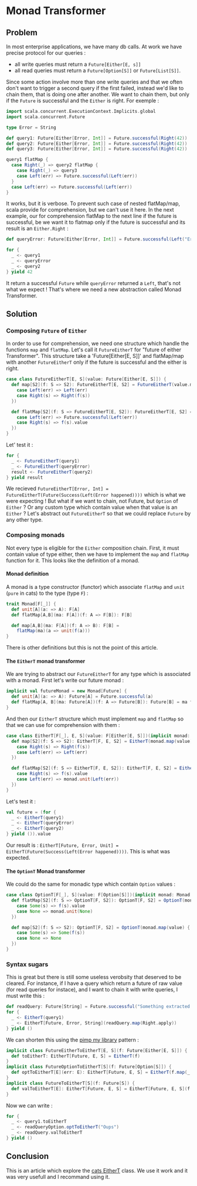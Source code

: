 # Monad Transformer
## Problem
In most enterprise applications, we have many db calls. At work we have precise protocol for our queries :
- all write queries must return a `Future[Either[E, s]]`
- all read queries must return a `Future[Option[S]]` or `Future[List[S]]`.

Since some action involve more than one write queries and that we often don't want to trigger a second query if the first failed, instead we'd like to chain them, that is doing one after another. We want to chain them, but only if the `Future` is successful and the `Either` is right. For exemple :

```scala
import scala.concurrent.ExecutionContext.Implicits.global
import scala.concurrent.Future

type Error = String

def query1: Future[Either[Error, Int]] = Future.successful(Right(42))
def query2: Future[Either[Error, Int]] = Future.successful(Right(42))
def query3: Future[Either[Error, Int]] = Future.successful(Right(42))

query1 flatMap {
  case Right(_) => query2 flatMap {
    case Right(_) => query3
    case Left(err) => Future.successful(Left(err))
  }
  case Left(err) => Future.successful(Left(err))
}
```

It works, but it is verbose. To prevent such case of nested flatMap/map, scala provide for comprehension, but we can't use it here. In the next example, our for comprehension flatMap to the next line if the future is successful, be we want it to flatmap only if the future is successful and its result is an `Either.Right` :

```scala
def queryError: Future[Either[Error, Int]] = Future.successful(Left("Error happened"))

for {
  _ <- query1
  _ <- queryError
  _ <- query2
} yield 42
```

It return a successful `Future` while `queryError` returned a `Left`, that's not what we expect ! That's where we need a new abstraction called Monad Transformer.

## Solution
### Composing `Future` of `Either`
In order to use for comprehension, we need one structure which handle the functions `map` and `flatMap`. Let's call it `FutureEitherT` for "future of either Transformer". This structure take a 'Future[Either[E, S]]' and flatMap/map with another `FutureEitherT` only if the future is successful and the either is right.

```scala
case class FutureEitherT[E, S](value: Future[Either[E, S]]) {
  def map[S2](f: S => S2): FutureEitherT[E, S2] = FutureEitherT(value.map {
    case Left(err) => Left(err)
    case Right(s) => Right(f(s))
  })

  def flatMap[S2](f: S => FutureEitherT[E, S2]): FutureEitherT[E, S2] = FutureEitherT(value.flatMap {
    case Left(err) => Future.successful(Left(err))
    case Right(s) => f(s).value
  })
}
```

Let' test it :

```scala
for {
  _ <- FutureEitherT(query1)
  _ <- FutureEitherT(queryError)
  result <- FutureEitherT(query2)
} yield result
```

We recieved `FutureEitherT[Error, Int] = FutureEitherT(Future(Success(Left(Error happened))))` which is what we were expecting ! But what if we want to chain, not Future, but `Option` of `Either` ? Or any custom type which contain value when that value is an `Either` ? Let's abstract out `FutureEitherT` so that we could replace `Future` by any other type.

### Composing monads
Not every type is eligible for the `Either` composition chain. First, it must contain value of type either, then we have to implement the `map` and `flatMap` function for it. This looks like the definition of a monad.

#### Monad definition
A monad is a type constructor (functor) which associate `flatMap` and `unit` (`pure` in cats) to the type (type `F`) :

```scala
trait Monad[F[_]] {
  def unit[A](a: => A): F[A]
  def flatMap[A,B](ma: F[A])(f: A => F[B]): F[B]

  def map[A,B](ma: F[A])(f: A => B): F[B] =
    flatMap(ma)(a => unit(f(a)))
}
```

There is other definitions but this is not the point of this article.

#### The `EitherT` monad transformer
We are trying to abstract our `FutureEitherT` for any type which is associated with a monad. First let's write our future monad :

```scala
implicit val futureMonad = new Monad[Future] {
  def unit[A](a: => A): Future[A] = Future.successful(a)
  def flatMap[A, B](ma: Future[A])(f: A => Future[B]): Future[B] = ma flatMap f
}
```

And then our `EitherT` structure which must implement `map` and `flatMap` so that we can use for comprehension with them :

```scala
case class EitherT[F[_], E, S](value: F[Either[E, S]])(implicit monad: Monad[F]) {
  def map[S2](f: S => S2): EitherT[F, E, S2] = EitherT(monad.map(value) {
    case Right(s) => Right(f(s))
    case Left(err) => Left(err)
  })

  def flatMap[S2](f: S => EitherT[F, E, S2]): EitherT[F, E, S2] = EitherT(monad.flatMap(value) {
    case Right(s) => f(s).value
    case Left(err) => monad.unit(Left(err))
  })
}
```

Let's test it :

```scala
val future = (for {
  _ <- EitherT(query1)
  _ <- EitherT(queryError)
  _ <- EitherT(query2)
} yield ()).value
```

Our result is : `EitherT[Future, Error, Unit] = EitherT(Future(Success(Left(Error happened))))`. This is what was expected.

#### The `OptionT` Monad transformer
We could do the same for monadic type which contain `Option` values :

```scala
case class OptionT[F[_], S](value: F[Option[S]])(implicit monad: Monad[F]) {
  def flatMap[S2](f: S => OptionT[F, S2]): OptionT[F, S2] = OptionT(monad.flatMap(value){
    case Some(s) => f(s).value
    case None => monad.unit(None)
  })

  def map[S2](f: S => S2): OptionT[F, S2] = OptionT(monad.map(value) {
    case Some(s) => Some(f(s))
    case None => None
  })
}
```

### Syntax sugars
This is great but there is still some useless verobsity that deserved to be cleared. For instance, if I have a query which return a future of raw value (for read queries for instace), and I want to chain it with write queries, I must write this :

```scala
def readQuery: Future[String] = Future.successful("Something extracted from DB")
for {
  _ <- EitherT(query1)
  _ <- EitherT[Future, Error, String](readQuery.map(Right.apply))
} yield ()
```

We can shorten this using the [pimp my library](https://coderwall.com/p/k_1jzw/scala-s-pimp-my-library-pattern-example) pattern :

```scala
implicit class FutureEitherToEitherT[E, S](f: Future[Either[E, S]]) {
  def toEitherT: EitherT[Future, E, S] = EitherT(f)
}
implicit class FutureOptionToEitherT[S](f: Future[Option[S]]) {
  def optToEitherT[E](err: E): EitherT[Future, E, S] = EitherT(f.map(_.toRight(err)))
}
implicit class FutureToEitherT[S](f: Future[S]) {
  def valToEitherT[E]: EitherT[Future, E, S] = EitherT[Future, E, S](f.map(Right.apply))
}
```

Now we can write :

```scala
for {
  _ <- query1.toEitherT
  _ <- readQueryOption.optToEitherT("Oups")
  _ <- readQuery.valToEitherT
} yield ()
```

## Conclusion
This is an article which explore the [cats EitherT](https://github.com/typelevel/cats/blob/master/core/src/main/scala/cats/data/EitherT.scala) class. We use it work and it was very usefull and I recommand using it.
